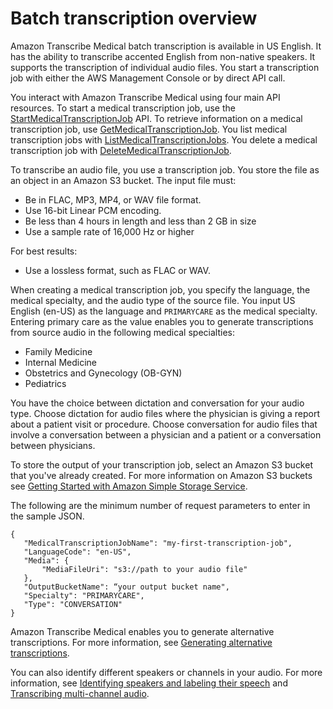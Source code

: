# Batch transcription overview<a name="batch-med-transcription"></a>

Amazon Transcribe Medical batch transcription is available in US English\. It has the ability to transcribe accented English from non\-native speakers\. It supports the transcription of individual audio files\. You start a transcription job with either the AWS Management Console or by direct API call\.

You interact with Amazon Transcribe Medical using four main API resources\. To start a medical transcription job, use the [StartMedicalTranscriptionJob](https://docs.aws.amazon.com/transcribe/latest/APIReference/API_StartMedicalTranscriptionJob.html) API\. To retrieve information on a medical transcription job, use [GetMedicalTranscriptionJob](https://docs.aws.amazon.com/transcribe/latest/APIReference/API_GetMedicalTranscriptionJob.html)\. You list medical transcription jobs with [ListMedicalTranscriptionJobs](https://docs.aws.amazon.com/transcribe/latest/APIReference/API_ListMedicalTranscriptionJobs.html)\. You delete a medical transcription job with [DeleteMedicalTranscriptionJob](https://docs.aws.amazon.com/transcribe/latest/APIReference/API_DeleteMedicalTranscriptionJob.html)\.

To transcribe an audio file, you use a transcription job\. You store the file as an object in an Amazon S3 bucket\. The input file must: 
+ Be in FLAC, MP3, MP4, or WAV file format\.
+ Use 16\-bit Linear PCM encoding\.
+ Be less than 4 hours in length and less than 2 GB in size
+ Use a sample rate of 16,000 Hz or higher

For best results: 
+ Use a lossless format, such as FLAC or WAV\.

When creating a medical transcription job, you specify the language, the medical specialty, and the audio type of the source file\. You input US English \(en\-US\) as the language and `PRIMARYCARE` as the medical specialty\. Entering primary care as the value enables you to generate transcriptions from source audio in the following medical specialties:
+ Family Medicine
+ Internal Medicine
+ Obstetrics and Gynecology \(OB\-GYN\)
+ Pediatrics

You have the choice between dictation and conversation for your audio type\. Choose dictation for audio files where the physician is giving a report about a patient visit or procedure\. Choose conversation for audio files that involve a conversation between a physician and a patient or a conversation between physicians\.

To store the output of your transcription job, select an Amazon S3 bucket that you've already created\. For more information on Amazon S3 buckets see [Getting Started with Amazon Simple Storage Service](https://docs.aws.amazon.com/AmazonS3/latest/gsg/GetStartedWithS3.html)\.

The following are the minimum number of request parameters to enter in the sample JSON\.

```
{
   "MedicalTranscriptionJobName": "my-first-transcription-job",
   "LanguageCode": "en-US",
   "Media": {
       "MediaFileUri": "s3://path to your audio file"
   },
   "OutputBucketName": “your output bucket name",
   "Specialty": "PRIMARYCARE",
   "Type": "CONVERSATION"
}
```

Amazon Transcribe Medical enables you to generate alternative transcriptions\. For more information, see [Generating alternative transcriptions](alternative-med-transcriptions.md)\.

You can also identify different speakers or channels in your audio\. For more information, see [Identifying speakers and labeling their speech](conversation-diarization-med.md) and [Transcribing multi\-channel audio](conversation-channel-id-med.md)\.